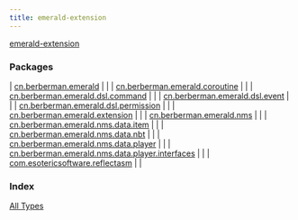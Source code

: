 ```yaml
---
title: emerald-extension
---
```


[emerald-extension](.)

### Packages

| [cn.berberman.emerald](cn.berberman.emerald/index.html) |  |
| [cn.berberman.emerald.coroutine](cn.berberman.emerald.coroutine/index.html) |  |
| [cn.berberman.emerald.dsl.command](cn.berberman.emerald.dsl.command/index.html) |  |
| [cn.berberman.emerald.dsl.event](cn.berberman.emerald.dsl.event/index.html) |  |
| [cn.berberman.emerald.dsl.permission](cn.berberman.emerald.dsl.permission/index.html) |  |
| [cn.berberman.emerald.extension](cn.berberman.emerald.extension/index.html) |  |
| [cn.berberman.emerald.nms](cn.berberman.emerald.nms/index.html) |  |
| [cn.berberman.emerald.nms.data.item](cn.berberman.emerald.nms.data.item/index.html) |  |
| [cn.berberman.emerald.nms.data.nbt](cn.berberman.emerald.nms.data.nbt/index.html) |  |
| [cn.berberman.emerald.nms.data.player](cn.berberman.emerald.nms.data.player/index.html) |  |
| [cn.berberman.emerald.nms.data.player.interfaces](cn.berberman.emerald.nms.data.player.interfaces/index.html) |  |
| [com.esotericsoftware.reflectasm](com.esotericsoftware.reflectasm/index.html) |  |

### Index

[All Types](alltypes/index.html)